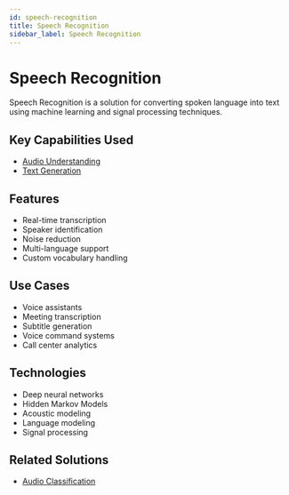 ```yaml
---
id: speech-recognition
title: Speech Recognition
sidebar_label: Speech Recognition
---
```


# Speech Recognition

Speech Recognition is a solution for converting spoken language into text using machine learning and signal processing techniques.

## Key Capabilities Used

- [Audio Understanding](../capabilities/audio-understanding)
- [Text Generation](../capabilities/text-generation)

## Features

- Real-time transcription
- Speaker identification
- Noise reduction
- Multi-language support
- Custom vocabulary handling

## Use Cases

- Voice assistants
- Meeting transcription
- Subtitle generation
- Voice command systems
- Call center analytics

## Technologies

- Deep neural networks
- Hidden Markov Models
- Acoustic modeling
- Language modeling
- Signal processing

## Related Solutions

- [Audio Classification](./audio-classification)
